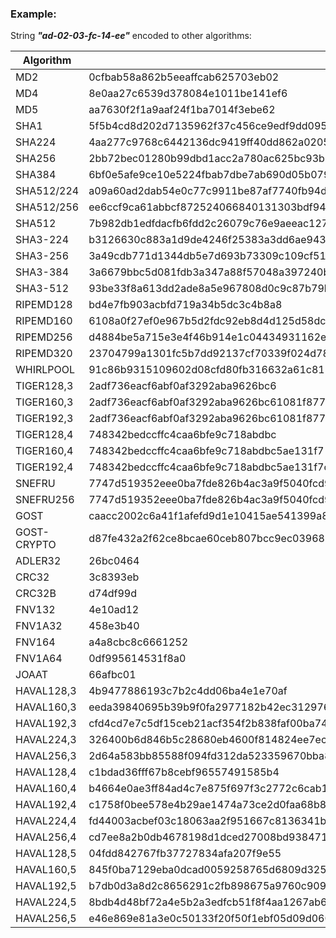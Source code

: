 
### Example:

String ***"ad-02-03-fc-14-ee"*** encoded to other algorithms:

 | Algorithm | hash value | 
 | --- | --- | 
 | MD2 | 0cfbab58a862b5eeaffcab625703eb02 | 
 | MD4 | 8e0aa27c6539d378084e1011be141ef6 | 
 | MD5 | aa7630f2f1a9aaf24f1ba7014f3ebe62 | 
 | SHA1 | 5f5b4cd8d202d7135962f37c456ce9edf9dd0953 | 
 | SHA224 | 4aa277c9768c6442136dc9419ff40dd862a020561169e3dda88ccf8c | 
 | SHA256 | 2bb72bec01280b99dbd1acc2a780ac625bc93b58b37e5f8276743a7d9ad7f413 | 
 | SHA384 | 6bf0e5afe9ce10e5224fbab7dbe7ab690d05b07946c293ac3e2e3e3368e5f6173df17161d8124b80c931fd10d81e80af | 
 | SHA512/224 | a09a60ad2dab54e0c77c9911be87af7740fb94d9f7d0d9ac14848353 | 
 | SHA512/256 | ee6ccf9ca61abbcf872524066840131303bdf9410d74a2cbb1c94a468ce18057 | 
 | SHA512 | 7b982db1edfdacfb6fdd2c26079c76e9aeeac1274bec0b23f4102bd7de0bd06e7f95de03351e8864bfc7cbf245fd6e233c77a5b70bd17a1ac24c80c10eb4c8fc | 
 | SHA3-224 | b3126630c883a1d9de4246f25383a3dd6ae94386b1653c5179843b52 | 
 | SHA3-256 | 3a49cdb771d1344db5e7d693b73309c109cf51365f6a89a0f9a9f6fead31fcc7 | 
 | SHA3-384 | 3a6679bbc5d081fdb3a347a88f57048a397240b5de65e247f3b9fb7b4d602f53c412b1854ac0a868355326227373f203 | 
 | SHA3-512 | 93be33f8a613dd2ade8a5e967808d0c9c87b79b62462f2de96897fd2494f410532e7bda8ecdd9541e4c9c05fc83cf3edd734c09e5875f4fa2203210d2c9b31a2 | 
 | RIPEMD128 | bd4e7fb903acbfd719a34b5dc3c4b8a8 | 
 | RIPEMD160 | 6108a0f27ef0e967b5d2fdc92eb8d4d125d58dcf | 
 | RIPEMD256 | d4884be5a715e3e4f46b914e1c04434931162e4b29d25a678784af78fb1e89e5 | 
 | RIPEMD320 | 23704799a1301fc5b7dd92137cf70339f024d784d496f93e4ae56301764cbc634259fc62c8e10453 | 
 | WHIRLPOOL | 91c86b9315109602d08cfd80fb316632a61c812751455fa880531ca6b4cc0e0e1a1161353a5615ad9cf3de53529aa984bd7487f6c4926d2ed94191826a204c1f | 
 | TIGER128,3 | 2adf736eacf6abf0af3292aba9626bc6 | 
 | TIGER160,3 | 2adf736eacf6abf0af3292aba9626bc61081f877 | 
 | TIGER192,3 | 2adf736eacf6abf0af3292aba9626bc61081f877653cfa5c | 
 | TIGER128,4 | 748342bedccffc4caa6bfe9c718abdbc | 
 | TIGER160,4 | 748342bedccffc4caa6bfe9c718abdbc5ae131f7 | 
 | TIGER192,4 | 748342bedccffc4caa6bfe9c718abdbc5ae131f7c25e7744 | 
 | SNEFRU | 7747d519352eee0ba7fde826b4ac3a9f5040fcd9e5fa05278095f0e41530d028 | 
 | SNEFRU256 | 7747d519352eee0ba7fde826b4ac3a9f5040fcd9e5fa05278095f0e41530d028 | 
 | GOST | caacc2002c6a41f1afefd9d1e10415ae541399a8565a18305b39f1d2a7c524c3 | 
 | GOST-CRYPTO | d87fe432a2f62ce8bcae60ceb807bcc9ec039689c2049b17b3e278aa9565bcad | 
 | ADLER32 | 26bc0464 | 
 | CRC32 | 3c8393eb | 
 | CRC32B | d74df99d | 
 | FNV132 | 4e10ad12 | 
 | FNV1A32 | 458e3b40 | 
 | FNV164 | a4a8cbc8c6661252 | 
 | FNV1A64 | 0df995614531f8a0 | 
 | JOAAT | 66afbc01 | 
 | HAVAL128,3 | 4b9477886193c7b2c4dd06ba4e1e70af | 
 | HAVAL160,3 | eeda39840695b39b9f0fa2977182b42ec3129768 | 
 | HAVAL192,3 | cfd4cd7e7c5df15ceb21acf354f2b838faf00ba746a763dc | 
 | HAVAL224,3 | 326400b6d846b5c28680eb4600f814824ee7ec93d9dc9265e0037217 | 
 | HAVAL256,3 | 2d64a583bb85588f094fd312da523359670bba8f3d5de4d41e3f99919cf38cd7 | 
 | HAVAL128,4 | c1bdad36fff67b8cebf96557491585b4 | 
 | HAVAL160,4 | b4664e0ae3ff84ad4c7e875f697f3c2772c6cab1 | 
 | HAVAL192,4 | c1758f0bee578e4b29ae1474a73ce2d0faa68b8d00317fd8 | 
 | HAVAL224,4 | fd44003acbef03c18063aa2f951667c8136341b534e211aabf13ea1c | 
 | HAVAL256,4 | cd7ee8a2b0db4678198d1dced27008bd9384711a0acf3b46b495b3ac659a0584 | 
 | HAVAL128,5 | 04fdd842767fb37727834afa207f9e55 | 
 | HAVAL160,5 | 845f0ba7129eba0dcad0059258765d6809d325e9 | 
 | HAVAL192,5 | b7db0d3a8d2c8656291c2fb898675a9760c909e6ce5ace64 | 
 | HAVAL224,5 | 8bdb4d48bf72a4e5b2a3edfcb51f8f4aa1267ab6576e9ea9c4ad62c7 | 
 | HAVAL256,5 | e46e869e81a3e0c50133f20f50f1ebf05d09d060d17f8fc4ddcc5ac88d46ac23 | 
 
